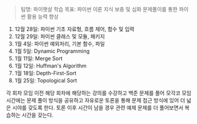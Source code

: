 > 팀명: 파이햇살
> 학습 목표: 파이썬 이론 지식 보충 및 심화 문제풀이를 통한 파이썬 활용 능력 향상

1) 12월 28일: 파이썬 기초 자료형, 흐름 제어, 함수 및 입력
2) 12월 29일: 파이썬 클래스 및 모듈, 패키지
3) 1월 4일: 파이썬 예외처리, 기본 함수, 파일
4) 1월 5일: Dynamic Programming
5) 1월 11일: Merge Sort
6) 1월 12일: Huffman's Algorithm
7) 1월 18일: Depth-First-Sort
8) 1월 25일: Topological Sort

각 회차 모임 이전 해당 회차에 해당하는 강의를 수강하고 백준 문제를 풀어
모각코 모임시간에는 문제 풀이 방식을 공유하고 자유로운 토론을 통해 문제
접근 방식에 있어 더 넓은 시야를 갖도록 한다.
토론 이후 시간이 남을 경우 관련 예제 문제를 더 풀어보면서 복습하는 시간을 갖는다.

